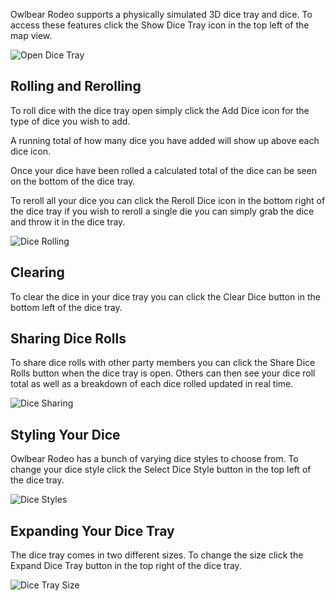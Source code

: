 Owlbear Rodeo supports a physically simulated 3D dice tray and dice. To access these features click the Show Dice Tray icon in the top left of the map view.

![Open Dice Tray](openDiceTray)

## Rolling and Rerolling

To roll dice with the dice tray open simply click the Add Dice icon for the type of dice you wish to add.

A running total of how many dice you have added will show up above each dice icon.

Once your dice have been rolled a calculated total of the dice can be seen on the bottom of the dice tray.

To reroll all your dice you can click the Reroll Dice icon in the bottom right of the dice tray if you wish to reroll a single die you can simply grab the dice and throw it in the dice tray.

![Dice Rolling](diceRolling)

## Clearing

To clear the dice in your dice tray you can click the Clear Dice button in the bottom left of the dice tray.

## Sharing Dice Rolls

To share dice rolls with other party members you can click the Share Dice Rolls button when the dice tray is open. Others can then see your dice roll total as well as a breakdown of each dice rolled updated in real time.

![Dice Sharing](diceSharing)

## Styling Your Dice

Owlbear Rodeo has a bunch of varying dice styles to choose from.
To change your dice style click the Select Dice Style button in the top left of the dice tray.

![Dice Styles](diceStyles)

## Expanding Your Dice Tray

The dice tray comes in two different sizes. To change the size click the Expand Dice Tray button in the top right of the dice tray.

![Dice Tray Size](diceTraySize)

